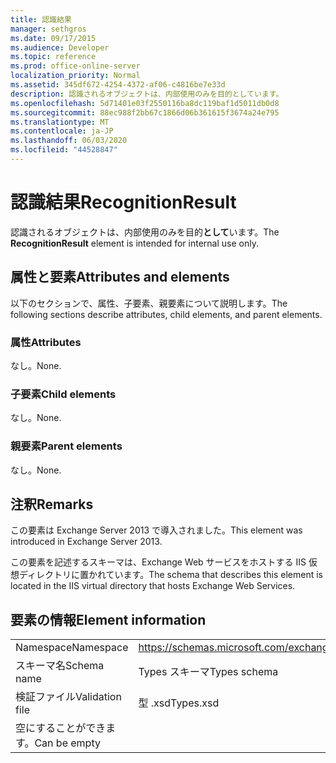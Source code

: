```yaml
---
title: 認識結果
manager: sethgros
ms.date: 09/17/2015
ms.audience: Developer
ms.topic: reference
ms.prod: office-online-server
localization_priority: Normal
ms.assetid: 345df672-4254-4372-af06-c4816be7e33d
description: 認識されるオブジェクトは、内部使用のみを目的としています。
ms.openlocfilehash: 5d71401e03f2550116ba8dc119baf1d5011db0d8
ms.sourcegitcommit: 88ec988f2bb67c1866d06b361615f3674a24e795
ms.translationtype: MT
ms.contentlocale: ja-JP
ms.lasthandoff: 06/03/2020
ms.locfileid: "44528847"
---
```

# <a name="recognitionresult"></a><span data-ttu-id="259af-103">認識結果</span><span class="sxs-lookup"><span data-stu-id="259af-103">RecognitionResult</span></span>

<span data-ttu-id="259af-104">認識されるオブジェクトは、内部使用のみを目的**として**います。</span><span class="sxs-lookup"><span data-stu-id="259af-104">The **RecognitionResult** element is intended for internal use only.</span></span> 

## <a name="attributes-and-elements"></a><span data-ttu-id="259af-105">属性と要素</span><span class="sxs-lookup"><span data-stu-id="259af-105">Attributes and elements</span></span>

<span data-ttu-id="259af-106">以下のセクションで、属性、子要素、親要素について説明します。</span><span class="sxs-lookup"><span data-stu-id="259af-106">The following sections describe attributes, child elements, and parent elements.</span></span>
  
### <a name="attributes"></a><span data-ttu-id="259af-107">属性</span><span class="sxs-lookup"><span data-stu-id="259af-107">Attributes</span></span>

<span data-ttu-id="259af-108">なし。</span><span class="sxs-lookup"><span data-stu-id="259af-108">None.</span></span>
  
### <a name="child-elements"></a><span data-ttu-id="259af-109">子要素</span><span class="sxs-lookup"><span data-stu-id="259af-109">Child elements</span></span>

<span data-ttu-id="259af-110">なし。</span><span class="sxs-lookup"><span data-stu-id="259af-110">None.</span></span>
  
### <a name="parent-elements"></a><span data-ttu-id="259af-111">親要素</span><span class="sxs-lookup"><span data-stu-id="259af-111">Parent elements</span></span>

<span data-ttu-id="259af-112">なし。</span><span class="sxs-lookup"><span data-stu-id="259af-112">None.</span></span>
  
## <a name="remarks"></a><span data-ttu-id="259af-113">注釈</span><span class="sxs-lookup"><span data-stu-id="259af-113">Remarks</span></span>

<span data-ttu-id="259af-114">この要素は Exchange Server 2013 で導入されました。</span><span class="sxs-lookup"><span data-stu-id="259af-114">This element was introduced in Exchange Server 2013.</span></span>
  
<span data-ttu-id="259af-115">この要素を記述するスキーマは、Exchange Web サービスをホストする IIS 仮想ディレクトリに置かれています。</span><span class="sxs-lookup"><span data-stu-id="259af-115">The schema that describes this element is located in the IIS virtual directory that hosts Exchange Web Services.</span></span>
  
## <a name="element-information"></a><span data-ttu-id="259af-116">要素の情報</span><span class="sxs-lookup"><span data-stu-id="259af-116">Element information</span></span>

|||
|:-----|:-----|
|<span data-ttu-id="259af-117">Namespace</span><span class="sxs-lookup"><span data-stu-id="259af-117">Namespace</span></span>  <br/> |https://schemas.microsoft.com/exchange/services/2006/types  <br/> |
|<span data-ttu-id="259af-118">スキーマ名</span><span class="sxs-lookup"><span data-stu-id="259af-118">Schema name</span></span>  <br/> |<span data-ttu-id="259af-119">Types スキーマ</span><span class="sxs-lookup"><span data-stu-id="259af-119">Types schema</span></span>  <br/> |
|<span data-ttu-id="259af-120">検証ファイル</span><span class="sxs-lookup"><span data-stu-id="259af-120">Validation file</span></span>  <br/> |<span data-ttu-id="259af-121">型 .xsd</span><span class="sxs-lookup"><span data-stu-id="259af-121">Types.xsd</span></span>  <br/> |
|<span data-ttu-id="259af-122">空にすることができます。</span><span class="sxs-lookup"><span data-stu-id="259af-122">Can be empty</span></span>  <br/> ||
   

